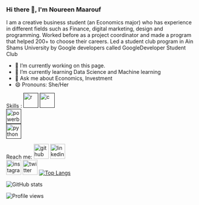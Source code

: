 ### Hi there 👋, I'm Noureen Maarouf 
I am a creative business student (an Economics major) who has experience in different fields such as Finance, digital marketing, design and programming. Worked before as a project coordinator and made a program that helped 200+ to choose their careers. Led a student club program in Ain Shams University by Google developers called  GoogleDeveloper Student Club

- 🔭 I’m currently working on this page. 
- 🌱 I’m currently learning Data Science and Machine learning  
- 💬 Ask me about Economics, Investment 
- 😄 Pronouns: She/Her 

Skills :
 [<img src='https://cdn.jsdelivr.net/npm/simple-icons@3.0.1/icons/r.svg' alt='r' height='40'>]( ) 
 [<img src='https://cdn.jsdelivr.net/npm/simple-icons@3.0.1/icons/c.svg' alt='c' height='40'>]( )  
 [<img src='https://cdn.jsdelivr.net/npm/simple-icons@3.0.1/icons/powerbi.svg' alt='powerbi' height='40'>]( )  
 [<img src='https://cdn.jsdelivr.net/npm/simple-icons@3.0.1/icons/python.svg' alt='python' height='40'>]( )  


Reach me:
[<img src='https://cdn.jsdelivr.net/npm/simple-icons@3.0.1/icons/github.svg' alt='github' height='40'>](https://github.com/Nnejmeldeen)
[<img src='https://cdn.jsdelivr.net/npm/simple-icons@3.0.1/icons/linkedin.svg' alt='linkedin' height='40'>](https://www.linkedin.com/in/Nnejmeldeen/)  
[<img src='https://cdn.jsdelivr.net/npm/simple-icons@3.0.1/icons/instagram.svg' alt='instagram' height='40'>](https://www.instagram.com/Nnejmeldeen/) 
[<img src='https://cdn.jsdelivr.net/npm/simple-icons@3.0.1/icons/twitter.svg' alt='twitter' height='40'>](https://twitter.com/Nnejmeldeen) 
[![Top Langs](https://github-readme-stats.vercel.app/api/top-langs/?username=Nnejmeldeen)](https://github.com/anuraghazra/github-readme-stats)

![GitHub stats](https://github-readme-stats.vercel.app/api?username=Nnejmeldeen&show_icons=true)  

![Profile views](https://gpvc.arturio.dev/Nnejmeldeen)  
